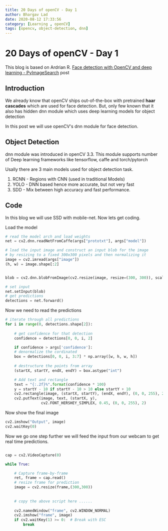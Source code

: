 ```yaml
---
title: 20 Days of openCV - Day 1
author: Bhargav Lad 
date: 2020-08-12 17:33:56
category: [Learning , openCV]
tags: [opencv, object-detection, dnn]
---
```

# 20 Days of openCV - Day 1

This blog is based on Ardrian R. [Face detection with OpenCV and deep learning - PyImageSearch](https://www.pyimagesearch.com/2018/02/26/face-detection-with-opencv-and-deep-learning/?__s=e3oljwex0x1w7keuvdcr) post

## Introduction

We already know that openCV ships out-of-the-box with pretrained **haar cascades** which are used for face detection. But, only few known that it also has hidden dnn module which uses deep learning models for object detection

In this post we will use openCV's dnn module for face detection.

## Object Detection

dnn module was introduced in openCV 3.3. This module supports number of Deep learning frameworks like tensorflow, caffe and torch/pytorch

Usally there are 3 main models used for object detection task.

1. RCNN - Regions with CNN (used in traditional Models)
2. YOLO - DNN based hence more accurate, but not very fast
3. SDD - Mix between high accuracy and fast performance.

## Code

In this blog we will use SSD with mobile-net. Now lets get coding.

Load the model

```python
# read the model arch and load weights
net = cv2.dnn.readNetFromCaffe(args["prototxt"], args["model"])

# load the input image and construct an input blob for the image
# by resizing to a fixed 300x300 pixels and then normalizing it
image = cv2.imread(args["image"])
(h, w) = image.shape[:2]


blob = cv2.dnn.blobFromImage(cv2.resize(image, resize=(300, 300)), scaled=1.0, normalize=(300, 300), (104.0, 177.0, 123.0))

# set input
net.setInput(blob)
# get predictions
detections = net.forward()

```

Now we need to read the predictions

```python
# iterate through all predictions
for i in range(0, detections.shape[2]):
    
    # get confidence for that detection
    confidence = detections[0, 0, i, 2]

    if confidence > args['confidence']:
    # denormalize the cordinated
    box = detections[0, 0, i, 3:7] * np.array([w, h, w, h])
    
    # destructure the points from array
    (startX, startY, endX, endY) = box.astype("int")

    # Add text and rectangle
    text = "{:.2f}%".format(confidence * 100)
    y = startY - 10 if startY - 10 > 10 else startY + 10
    cv2.rectangle(image, (startX, startY), (endX, endY), (0, 0, 255), 2)
    cv2.putText(image, text, (startX, y),
                cv2.FONT_HERSHEY_SIMPLEX, 0.45, (0, 0, 255), 2)

```
Now show the final image

```python
cv2.imshow("Output", image)
cv2.waitKey(0)

```


Now we go one step further we will feed the input from our webcam to get real time predictions. 

```python

cap = cv2.VideoCapture(0)

while True:

    # Capture frame-by-frame
    ret, frame = cap.read()
    # resize frame for prediction
    image = cv2.resize(frame,(300,300)) 
    
    
    # copy the above script here ......
    
    cv2.namedWindow("frame", cv2.WINDOW_NORMAL)
    cv2.imshow("frame", image)
    if cv2.waitKey(1) >= 0:  # Break with ESC 
        break

```

